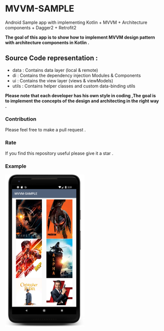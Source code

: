 # MVVM-SAMPLE
Android Sample app with implementing Kotlin + MVVM + Architecture components + Dagger2 + Retrofit2

**The goal of this app is to show how to implement MVVM design pattern with architecture components in Kotlin .**


##  Source Code representation :

- data : Contains data layer (local & remote)
- di : Contains the dependency injection Modules & Components
- ui : Contains the view layer (views & viewModels)
- utils : Contains helper classes and custom data-binding utils

**Please note that each developer has his own style in coding ,The goal is to implement the concepts of the design and architecting in the right way .**

 
### Contribution

Please feel free to make a pull request .

### Rate

If you find this repository useful please give it a star .


### Example

<img src="https://raw.githubusercontent.com/dhimant1990/MVVM-SAMPLE/master/screens/mvvm_sample.png" width="256">